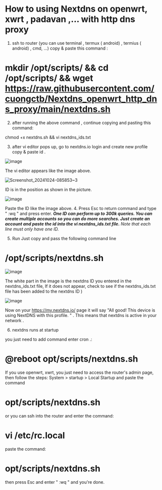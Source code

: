 # How to using Nextdns on openwrt, xwrt , padavan ,... with http dns proxy

1. ssh to router (you can use terminal , termux ( android) , termius ( android) , cmd, ...)
copy & paste this command :
# mkdir /opt/scripts/ && cd /opt/scripts/ && wget https://raw.githubusercontent.com/cuongctb/Nextdns_openwrt_http_dns_proxy/main/nextdns.sh

2. after running the above command , continue copying and pasting this command:

  chmod +x nextdns.sh && vi nextdns_ids.txt 

3. after vi editor pops up, go to nextdns.io  login and create new profile copy & paste id .

![image](https://github.com/user-attachments/assets/76f92ae3-f473-4b77-8378-cb9960d4a883)

The vi editor appears like the image above.

![Screenshot_20241024-085853~3](https://github.com/user-attachments/assets/445a9243-b246-49c1-9761-e7222f8d95f6)

ID is in the position as shown in the picture.

 ![image](https://github.com/user-attachments/assets/2720117d-ca61-474b-a6e6-6b546504c967)

Paste the ID like the image above. 
4. Press Esc to return command and type " :wq " and press enter.
  ***One ID can perform up to 300k queries. You can create multiple accounts so you can do more searches. Just create an account and paste the id into the vi nextdns_ids.txt file.***
 *Note that each line must only have one ID.*

5. Run
  Just copy and pass the following command line
  # /opt/scripts/nextdns.sh
  ![image](https://github.com/user-attachments/assets/a72e3fc6-3747-4669-bea5-3d2dcd42a055)

The white part in the image is the nextdns ID you entered in the nextdns_ids.txt file,
  If it does not appear, check to see if the nextdns_ids.txt file has been added to the nextdns ID )

  ![image](https://github.com/user-attachments/assets/e3105c72-282e-4bf1-a23b-3ee5fc5e0110)
  
  Now on your https://my.nextdns.io/ page it will say "All good!
  This device is using NextDNS with this profile. " . This means that nextdns is active in your network .
  
  6. nextdns runs at startup

   you just need to add command enter cron .:
   # @reboot opt/scripts/nextdns.sh

   If you use openwrt, xwrt, you just need to access the router's admin page, then follow the steps: System > startup > Local Startup and paste the command 
   # opt/scripts/nextdns.sh 
   or you can ssh into the router and enter the command:
 
   # vi /etc/rc.local 

   paste the command: 
   # opt/scripts/nextdns.sh 
   then press Esc and enter " :wq " and you're done.
